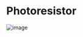 # Photoresistor

![image](https://github.com/user-attachments/assets/ceede956-bba8-46af-b08f-fb14e477009d)


